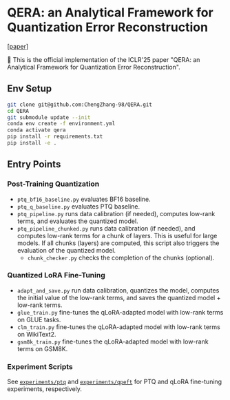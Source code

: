 # QERA: an Analytical Framework for Quantization Error Reconstruction

[[paper]](https://arxiv.org/abs/2410.06040)

🍍 This is the official implementation of the ICLR'25 paper "QERA: an Analytical Framework for Quantization Error Reconstruction".

## Env Setup

```bash
git clone git@github.com:ChengZhang-98/QERA.git
cd QERA
git submodule update --init
conda env create -f environment.yml
conda activate qera
pip install -r requirements.txt
pip install -e .
```

## Entry Points

### Post-Training Quantization

- `ptq_bf16_baseline.py` evaluates BF16 baseline.
- `ptq_q_baseline.py` evaluates PTQ baseline.
- `ptq_pipeline.py` runs data calibration (if needed), computes low-rank terms, and evaluates the quantized model.
- `ptq_pipeline_chunked.py` runs data calibration (if needed), and computes low-rank terms for a chunk of layers. This is useful for large models. If all chunks (layers) are computed, this script also triggers the evaluation of the quantized model.
    - `chunk_checker.py` checks the completion of the chunks (optional).

### Quantized LoRA Fine-Tuning

- `adapt_and_save.py` run data calibration, quantizes the model, computes the initial value of the low-rank terms, and saves the quantized model + low-rank terms.
- `glue_train.py` fine-tunes the qLoRA-adapted model with low-rank terms on GLUE tasks.
- `clm_train.py` fine-tunes the qLoRA-adapted model with low-rank terms on WikiText2.
- `gsm8k_train.py` fine-tunes the qLoRA-adapted model with low-rank terms on GSM8K.

### Experiment Scripts

See [`experiments/ptq`](/experiments/ptq/) and [`experiments/qpeft`](/experiments/qpeft/) for PTQ and qLoRA fine-tuning experiments, respectively.